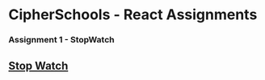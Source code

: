 # CipherSchools - React Assignments 

### Assignment 1 - StopWatch
<h2><a href="https://akhilsnair1047.github.io/CipherSchools/Assignment%201/">Stop Watch</a></h2>
